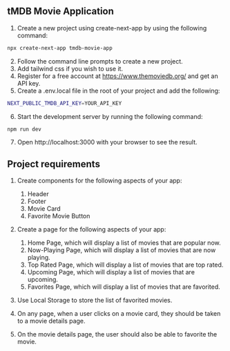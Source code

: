 ## tMDB Movie Application

1. Create a new project using create-next-app by using the following command:

```bash
npx create-next-app tmdb-movie-app
```
2. Follow the command line prompts to create a new project.
3. Add tailwind css if you wish to use it.
4. Register for a free account at https://www.themoviedb.org/ and get an API key.
5. Create a .env.local file in the root of your project and add the following:

```bash
NEXT_PUBLIC_TMDB_API_KEY=YOUR_API_KEY
```
6. Start the development server by running the following command:

```bash
npm run dev
```
7. Open http://localhost:3000 with your browser to see the result.

## Project requirements

1. Create components for the following aspects of your app:
    1. Header
    2. Footer
    3. Movie Card
    4. Favorite Movie Button

2. Create a page for the following aspects of your app:
    1. Home Page, which will display a list of movies that are popular now.
    2. Now-Playing Page, which will display a list of movies that are now playing.
    3. Top Rated Page, which will display a list of movies that are top rated.
    4. Upcoming Page, which will display a list of movies that are upcoming.
    5. Favorites Page, which will display a list of movies that are favorited.

3. Use Local Storage to store the list of favorited movies.

4. On any page, when a user clicks on a movie card, they should be taken to a movie details page.

5. On the movie details page, the user should also be able to favorite the movie.
